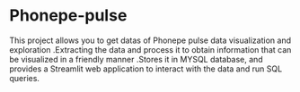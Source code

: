 # Phonepe-pulse
This project allows you to get datas of Phonepe pulse data visualization and exploration .Extracting the data  and process it to obtain information that can be visualized in a friendly manner .Stores it in MYSQL database, and provides a Streamlit web application to interact with the data and run SQL queries.
